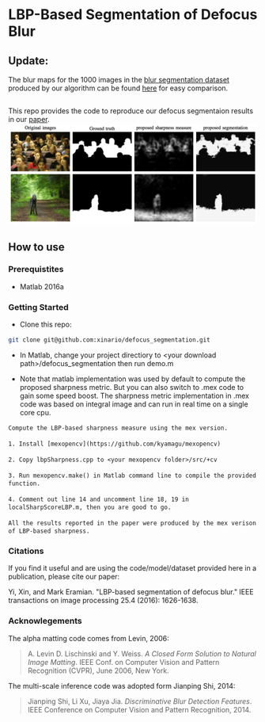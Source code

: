 # LBP-Based Segmentation of Defocus Blur

## Update:
The blur maps for the 1000 images in the [blur segmentation dataset](http://www.cse.cuhk.edu.hk/%7Eleojia/projects/dblurdetect/dataset.html) produced by our algorithm can be found [here](https://1drv.ms/u/s!Aj4IQl4ug0_9hEANDaY7WjuOQkxW) for easy comparison.

##
This repo provides the code to reproduce our defocus segmentaion results  in our [paper](https://ieeexplore.ieee.org/abstract/document/7403985/).
<img src="./images/figure1.png" width="900px"/>

## How to use

### Prerequistites
- Matlab 2016a

### Getting Started
- Clone this repo:
```bash
git clone git@github.com:xinario/defocus_segmentation.git
```

- In Matlab, change your project directiory to <your download path\>/defocus_segmentation then run demo.m

- Note that matlab implementation was used by default to compute the proposed sharpness metric. But you can also switch to .mex code to gain some speed boost. The sharpness metric implementation in .mex code was based on integral image and can run in real time on a single core cpu.

```
Compute the LBP-based sharpness measure using the mex version.

1. Install [mexopencv](https://github.com/kyamagu/mexopencv)

2. Copy lbpSharpness.cpp to <your mexopencv folder>/src/+cv 

3. Run mexopencv.make() in Matlab command line to compile the provided function.

4. Comment out line 14 and uncomment line 18, 19 in localSharpScoreLBP.m, then you are good to go.

All the results reported in the paper were produced by the mex verison of LBP-based sharpness.
```

### Citations
If you find it useful and are using the code/model/dataset provided here in a publication, please cite our paper:

Yi, Xin, and Mark Eramian. "LBP-based segmentation of defocus blur." IEEE transactions on image processing 25.4 (2016): 1626-1638.

### Acknowlegements
The alpha matting code comes from Levin, 2006:

>A. Levin D. Lischinski and Y. Weiss. *A Closed Form Solution to Natural Image Matting*. 
IEEE Conf. on Computer Vision and Pattern Recognition (CVPR), June 2006, New York.

The multi-scale inference code was adopted form Jianping Shi, 2014:

>Jianping Shi, Li Xu, Jiaya Jia. *Discriminative Blur Detection Features*.
IEEE Conference on Computer Vision and Pattern Recognition, 2014. 









